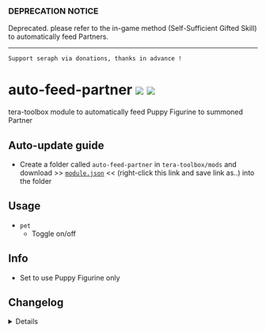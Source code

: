 ### DEPRECATION NOTICE
Deprecated. please refer to the in-game method (Self-Sufficient Gifted Skill) to automatically feed Partners.

----

```
Support seraph via donations, thanks in advance !
```

# auto-feed-partner [![](https://img.shields.io/badge/paypal-donate-333333.svg?colorA=0070BA&colorB=333333)](https://www.paypal.me/seraphinush) [![](https://img.shields.io/badge/patreon-pledge-333333.svg?colorA=F96854&colorB=333333)](https://www.patreon.com/seraphinush)
tera-toolbox module to automatically feed Puppy Figurine to summoned Partner

## Auto-update guide
- Create a folder called `auto-feed-partner` in `tera-toolbox/mods` and download >> [`module.json`](https://raw.githubusercontent.com/seraphinush-gaming/auto-feed-partner/master/module.json) << (right-click this link and save link as..) into the folder

## Usage
- `pet`
  - Toggle on/off

## Info
- Set to use Puppy Figurine only

## Changelog
<details>

    2.01
    - Deprecated
    2.00
    - Removed spawning partner option
    - Removed `set` option
    1.03
    - Removed `fishing` option
    1.02
    - Added respawn feature upon changing zone after fishing
    - Added dynamic definition load
    1.01
    - Incorporated `tera-game-state`
    - Added mount check
    1.00
    - Initial commit

</details>